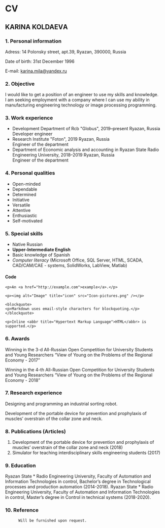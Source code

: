  # CV

   ## KARINA KOLDAEVА
   
### 1. Personal information 
Adress: 14 Polonsky street, apt.39, Ryazan, 390000, Russia

Date of birth: 31st December 1996 

E-mail: karina.mila@yandex.ru 

### 2. Objective 
I would like to get a position of an engineer to use my skills and knowledge. I am seeking employment with a company where I can use my ability in manufacturing engineering technology or image processing programming.
### 3. Work experience 
* Development Department of Rcb "Globus", 2019–present
Ryazan, Russia  
Developer engineer
* Research Institute "Foton", 2019
Ryazan, Russia  
Engineer of the department
* Department of Economic analysis and accounting in Ryazan State Radio Engineering University, 2018–2019
Ryazan, Russia  
Engineer of the department
### 4. Personal qualities 
* Open-minded
* Dependable  
* Determined  
* Initiative  
* Versatile
* Attentive
* Enthusiastic
* Self-motivated
### 5. Special skills 
* Native Russian 
* **Upper-Intermediate English**
* Basic knowledge of Spanish
* _Computer literacy_ (Microsoft Office, SQL Server, HTML, SCADA,  CAD/CAM/CAE - systems, SolidWorks, LabView, Matlab) 
#### Code
```
<p>An <a href="http://example.com">example</a>.</p>

<p><img alt="Image" title="icon" src="Icon-pictures.png" /></p>

<blockquote>
<p>Markdown uses email-style characters for blockquoting.</p>
</blockquote>

<p>Inline <abbr title="Hypertext Markup Language">HTML</abbr> is supported.</p>
```
### 6. Awards 
Winning in the 3-d All-Russian Open Competition for University Students and Young Researchers “View of Young on the Problems of the Regional Economy - 2017”

Winning in the 4-th All-Russian Open Competition for University Students and Young Researchers “View of Young on the Problems of the Regional Economy - 2018”
### 7. Research experience 
Designing and programming an industrial sorting robot.

Development of the portable device for prevention and prophylaxis of muscles’ overstrain of the collar zone and neck.
### 8. Publications (Articles)
1. Development of the portable device for prevention and prophylaxis of muscles’ overstrain of the collar zone and neck (2018)
1. Simulator for teaching interdisciplinary skills engineering students (2017)
### 9. Education 	
Ryazan State * Radio Engineering University, Faculty of Automation and Information Technologies in control, Bachelor’s degree in Technological processes and production automation (2014-2018).
Ryazan State * Radio Engineering University, Faculty of Automation and Information Technologies in control, Master’s degree in Control in technical systems (2018-2020).
### 10. Reference
          Will be furnished upon request.

